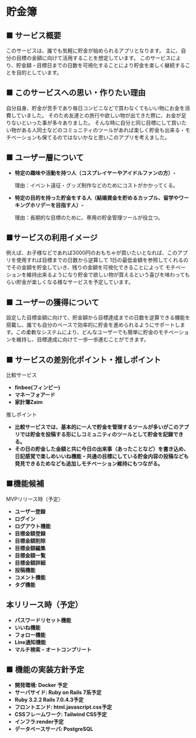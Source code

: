 # 貯金簿
## ■ サービス概要
このサービスは、誰でも気軽に貯金が始められるアプリとなります。
主に、自分の目標の金額に向けて活用することを想定しています。
このサービスにより、貯金額・目標日までの日数を可視化することにより貯金を楽しく継続することを目的としています。

## ■ このサービスへの思い・作りたい理由
自分自身、貯金が苦手であり毎日コンビニなどで買わなくてもいい物にお金を消費していました。
そのため友達との旅行や欲しい物が出てきた際に、お金が足りないといった事が多々ありました。
そんな時に自分と同じ目標にして買いたい物がある人同士などのコミュニティのツールがあれば楽しく貯金も出来る・モチベーションも保てるのではないかなと思いこのアプリを考えました。


## ■ ユーザー層について
- **特定の趣味や活動を持つ人（コスプレイヤーやアイドルファンの方）-**

   理由：イベント遠征・グッズ制作などのためにコストがかかってくる。

- **特定の目的を持った貯金をする人（結婚資金を貯めるカップル、留学やワーキングホリデーを目指す人）-**

  理由：長期的な目標のために、専用の貯金管理ツールが役立つ。

## ■サービスの利用イメージ
例えば、お子様などであれば3000円のおもちゃが買いたいとなれば、このアプリを使用すれば目標までの日数から逆算して
1日の最低金額を参照してくれるのでその金額を貯金していき、残りの金額を可視化できることによって
モチベーションを維持出来るようになり貯金で欲しい物が買えるという喜びを味わってもらい貯金が楽しくなる様なサービスを予定しています。

## ■ ユーザーの獲得について
設定した目標金額に向けて、貯金額から目標達成までの日数を逆算できる機能を搭載し、誰でも自分のペースで効率的に貯金を進められるようにサポートします。この柔軟なシステムにより、どんなユーザーでも簡単に貯金のモチベーションを維持し、目標達成に向けて一歩一歩進むことができます。

## ■ サービスの差別化ポイント・推しポイント
比較サービス
- **finbee(フィンビー)**
- **マネーフォアード**
- **家計簿Zaim**

推しポイント
- **比較サービスでは、基本的に一人で貯金を管理するツールが多いがこのアプリでは貯金を投稿する形にしコミュニティのツールとして貯金を記録できる。**
- **その日の貯金した金額と共に今日の出来事（あったことなど）を書き込め、日記感覚で楽しめいいね機能・共通の目標にしている貯金内容の投稿なども発見できるためなども追加しモチベーション維持にもつながる。**

## ■機能候補
MVPリリース時（予定）
- **ユーザー登録**
- **ログイン**
- **ログアウト機能**
- **目標金額登録**
- **目標金額削除**
- **目標金額編集**
- **目標金額一覧**
- **目標金額詳細**
- **投稿機能**
- **コメント機能**
- **タグ機能**

## 本リリース時（予定）
- **パスワードリセット機能**
- **いいね機能**
- **フォロー機能**
- **Line通知機能**
- **マルチ検索・オートコンプリート**


## ■ 機能の実装方針予定
- **開発環境: Docker 予定**
- **サーバサイド: Ruby on Rails 7系予定**
- **Ruby 3.2.2 Rails 7.0.4.3予定**
- **フロントエンド: html.javascript.css予定**
- **CSSフレームワーク: Tailwind CSS予定**
- **インフラ:render予定**
- **データベースサーバ: PostgreSQL**